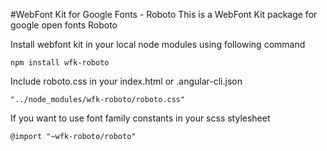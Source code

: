 #WebFont Kit for Google Fonts - Roboto
This is a WebFont Kit package for google open fonts Roboto

Install webfont kit in your local node modules using following command

```
npm install wfk-roboto
```

Include roboto.css in your index.html or .angular-cli.json

```
"../node_modules/wfk-roboto/roboto.css"
```

If you want to use font family constants in your scss stylesheet

```
@import "~wfk-roboto/roboto"
```

